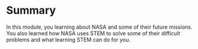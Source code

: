 # Summary

In this module, you learning about NASA and some of their future missions. You also learned how NASA uses STEM to solve some of their difficult problems and what learning STEM can do for you.
